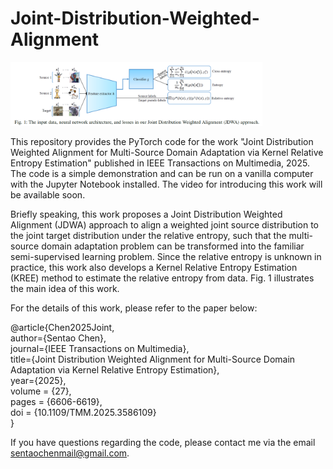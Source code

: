 # Joint-Distribution-Weighted-Alignment

<img src="JDWA.png" width="80%">

This repository provides the PyTorch code for the work "Joint Distribution Weighted Alignment for Multi-Source Domain Adaptation via Kernel Relative Entropy Estimation" published in IEEE Transactions on Multimedia, 2025. The code is a simple demonstration and can be run on a vanilla computer with the Jupyter Notebook installed. The video for introducing this work will be available soon. 

Briefly speaking, this work proposes a Joint Distribution Weighted Alignment (JDWA) approach to align a weighted joint source distribution to the joint target distribution under the relative entropy, such that the multi-source domain adaptation problem can be transformed into the familiar semi-supervised learning problem. Since the relative entropy is unknown in practice, this work also develops a Kernel Relative Entropy Estimation (KREE) method to estimate the relative entropy from data. Fig. 1 illustrates the main idea of this work. 

For the details of this work,  please refer to the paper below: 

@article{Chen2025Joint,  
  author={Sentao Chen},  
  journal={IEEE Transactions on Multimedia},   
  title={Joint Distribution Weighted Alignment for Multi-Source Domain Adaptation via Kernel Relative Entropy Estimation},   
  year={2025},      
  volume = {27},      
  pages = {6606-6619},        
  doi = {10.1109/TMM.2025.3586109}     
  }

If you have questions regarding the code, please contact me via the email sentaochenmail@gmail.com.
